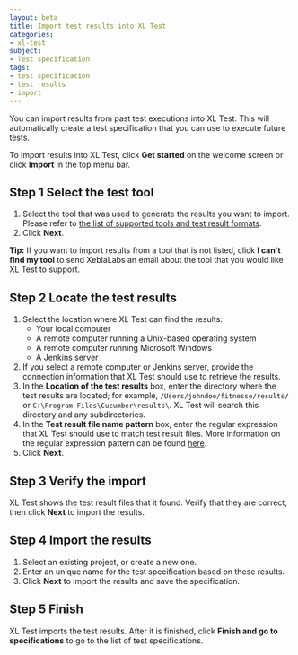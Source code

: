 ```yaml
---
layout: beta
title: Import test results into XL Test
categories:
- xl-test
subject:
- Test specification
tags:
- test specification
- test results
- import
---
```


You can import results from past test executions into XL Test. This will automatically create a test specification that you can use to execute future tests.

To import results into XL Test, click **Get started** on the welcome screen or click **Import** in the top menu bar.

## Step 1 Select the test tool

1. Select the tool that was used to generate the results you want to import. Please refer to [the list of supported tools and test result formats](/xl-test/concept/supported-test-tools-and-test-result-formats.html).
1. Click **Next**.

**Tip:** If you want to import results from a tool that is not listed, click **I can't find my tool** to send XebiaLabs an email about the tool that you would like XL Test to support.

## Step 2 Locate the test results

1. Select the location where XL Test can find the results:
    * Your local computer
    * A remote computer running a Unix-based operating system
    * A remote computer running Microsoft Windows
    * A Jenkins server
1. If you select a remote computer or Jenkins server, provide the connection information that XL Test should use to retrieve the results.
1. In the **Location of the test results** box, enter the directory where the test results are located; for example, `/Users/johndoe/fitnesse/results/` or `C:\Program Files\Cucumber\results\`. XL Test will search this directory and any subdirectories.
1. In the **Test result file name pattern** box, enter the regular expression that XL Test should use to match test result files. More information on the regular expression pattern can be found [here](/xl-test/concept/xl-test-file-selection-patterns.html).
1. Click **Next**.

## Step 3 Verify the import

XL Test shows the test result files that it found. Verify that they are correct, then click **Next** to import the results.

## Step 4 Import the results

1. Select an existing project, or create a new one.
2. Enter an unique name for the test specification based on these results. 
3. Click **Next** to import the results and save the specification.

## Step 5 Finish

XL Test imports the test results. After it is finished, click **Finish and go to specifications** to go to the list of test specifications.
